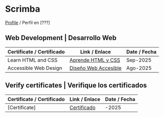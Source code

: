 # Scrimba 

 [Profile](#) / Perfil en [???]

## Web Development  |  Desarrollo Web

| Certificate / Certificado  |  Link / Enlace            | Date / Fecha |
|----------------------------|---------------------------|--------------|
| Learn HTML and CSS | [Aprende HTML y CSS](https://scrimba.com/certificate-cert24zAwPPowRKVbdDvwH5r6bGHDAfo3wb9zfrx8) |  Sep-2025 |
| Accessible Web Design      |  [Diseño Web Accesible](https://scrimba.com/certificate-cert2JbLs3qgBCLdDpt54a21pHba18dKbyzHjDRpew) | Ago-2025   |

## Verify certificates  |  Verifique los certificados

| Certificate / Certificado  |  Link / Enlace            | Date / Fecha |
|----------------------------|---------------------------|--------------|
| [Certificate]              |  [Certificado](#)         |      -2025   |
